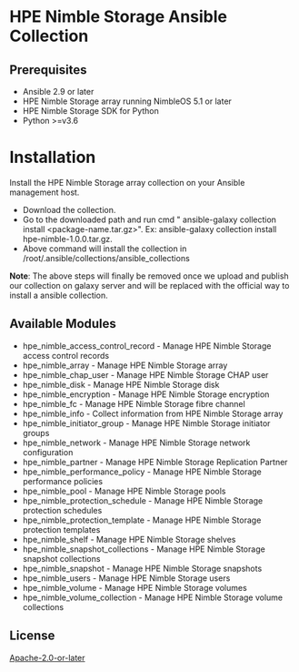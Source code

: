 # HPE Nimble Storage Ansible Collection

## Prerequisites

- Ansible 2.9 or later
- HPE Nimble Storage array running NimbleOS 5.1 or later
- HPE Nimble Storage SDK for Python
- Python >=v3.6

# Installation

Install the HPE Nimble Storage array collection on your Ansible management host.

- Download the collection.
- Go to the downloaded path and run cmd " ansible-galaxy collection install <package-name.tar.gz>". Ex: ansible-galaxy collection install hpe-nimble-1.0.0.tar.gz.
- Above command will install the collection in /root/.ansible/collections/ansible_collections

**Note**: The above steps will finally be removed once we upload and publish our collection on galaxy server and will be replaced with the official way to install a ansible collection.

## Available Modules

- hpe_nimble_access_control_record - Manage HPE Nimble Storage access control records
- hpe_nimble_array - Manage HPE Nimble Storage array
- hpe_nimble_chap_user - Manage HPE Nimble Storage CHAP user
- hpe_nimble_disk - Manage HPE Nimble Storage disk
- hpe_nimble_encryption - Manage HPE Nimble Storage encryption
- hpe_nimble_fc - Manage HPE Nimble Storage fibre channel
- hpe_nimble_info - Collect information from HPE Nimble Storage array
- hpe_nimble_initiator_group - Manage HPE Nimble Storage initiator groups
- hpe_nimble_network - Manage HPE Nimble Storage network configuration
- hpe_nimble_partner - Manage HPE Nimble Storage Replication Partner
- hpe_nimble_performance_policy - Manage HPE Nimble Storage performance policies
- hpe_nimble_pool - Manage HPE Nimble Storage pools
- hpe_nimble_protection_schedule - Manage HPE Nimble Storage protection schedules
- hpe_nimble_protection_template - Manage HPE Nimble Storage protection templates
- hpe_nimble_shelf - Manage HPE Nimble Storage shelves
- hpe_nimble_snapshot_collections - Manage HPE Nimble Storage snapshot collections
- hpe_nimble_snapshot - Manage HPE Nimble Storage snapshots
- hpe_nimble_users -  Manage HPE Nimble Storage users
- hpe_nimble_volume -  Manage HPE Nimble Storage volumes
- hpe_nimble_volume_collection - Manage HPE Nimble Storage volume collections

## License

[Apache-2.0-or-later](http://www.apache.org/licenses/LICENSE-2.0)

